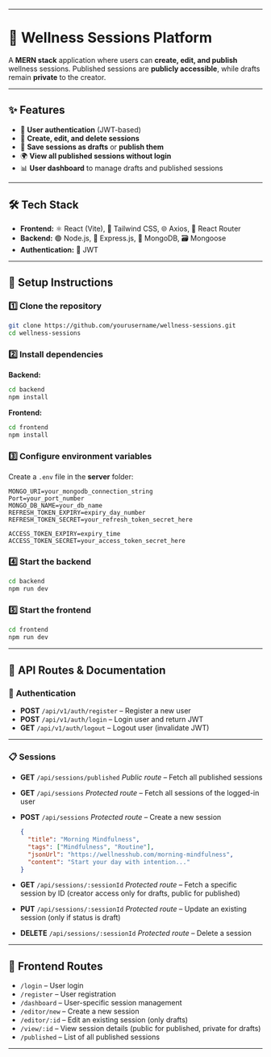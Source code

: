 

---

# 🌱 Wellness Sessions Platform

A **MERN stack** application where users can **create, edit, and publish** wellness sessions.
Published sessions are **publicly accessible**, while drafts remain **private** to the creator.

---

## ✨ **Features**

* 🔐 **User authentication** (JWT-based)
* 📝 **Create, edit, and delete sessions**
* 💾 **Save sessions as drafts** or **publish them**
* 🌍 **View all published sessions without login**
* 📊 **User dashboard** to manage drafts and published sessions

---

## 🛠 **Tech Stack**

* **Frontend:** ⚛️ React (Vite), 🎨 Tailwind CSS, 🌐 Axios, 🧭 React Router
* **Backend:** 🟢 Node.js, 🚀 Express.js, 🍃 MongoDB, 🗃 Mongoose
* **Authentication:** 🔑 JWT

---

## 🚀 **Setup Instructions**

### 1️⃣ Clone the repository

```bash
git clone https://github.com/yourusername/wellness-sessions.git
cd wellness-sessions
```

### 2️⃣ Install dependencies

**Backend:**

```bash
cd backend
npm install
```

**Frontend:**

```bash
cd frontend
npm install
```

### 3️⃣ Configure environment variables

Create a `.env` file in the **server** folder:

```
MONGO_URI=your_mongodb_connection_string
Port=your_port_number
MONGO_DB_NAME=your_db_name
REFRESH_TOKEN_EXPIRY=expiry_day_number
REFRESH_TOKEN_SECRET=your_refresh_token_secret_here

ACCESS_TOKEN_EXPIRY=expiry_time
ACCESS_TOKEN_SECRET=your_access_token_secret_here
```

### 4️⃣ Start the backend

```bash
cd backend
npm run dev
```

### 5️⃣ Start the frontend

```bash
cd frontend
npm run dev
```

---

## 📡 **API Routes & Documentation**

### 🔑 **Authentication**

* **POST** `/api/v1/auth/register` – Register a new user
* **POST** `/api/v1/auth/login` – Login user and return JWT
* **GET** `/api/v1/auth/logout` – Logout user (invalidate JWT)

---

### 📋 **Sessions**

* **GET** `/api/sessions/published`
  *Public route* – Fetch all published sessions

* **GET** `/api/sessions`
  *Protected route* – Fetch all sessions of the logged-in user

* **POST** `/api/sessions`
  *Protected route* – Create a new session

  ```json
  {
    "title": "Morning Mindfulness",
    "tags": ["Mindfulness", "Routine"],
    "jsonUrl": "https://wellnesshub.com/morning-mindfulness",
    "content": "Start your day with intention..."
  }
  ```

* **GET** `/api/sessions/:sessionId`
  *Protected route* – Fetch a specific session by ID (creator access only for drafts, public for published)

* **PUT** `/api/sessions/:sessionId`
  *Protected route* – Update an existing session (only if status is draft)

* **DELETE** `/api/sessions/:sessionId`
  *Protected route* – Delete a session

---

## 🧭 **Frontend Routes**

* `/login` – User login
* `/register` – User registration
* `/dashboard` – User-specific session management
* `/editor/new` – Create a new session
* `/editor/:id` – Edit an existing session (only drafts)
* `/view/:id` – View session details (public for published, private for drafts)
* `/published` – List of all published sessions

---


 
